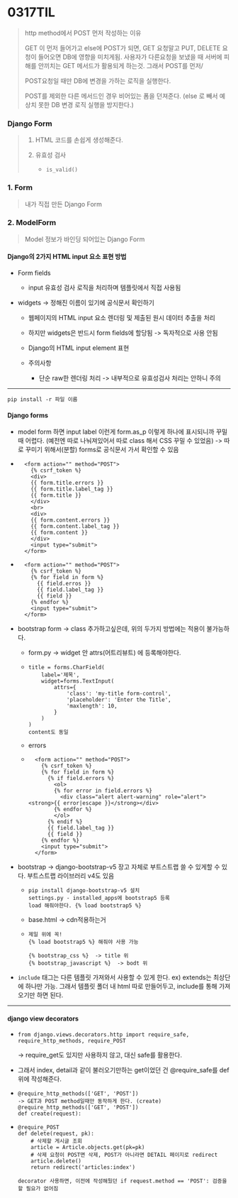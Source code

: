 # 0317TIL

> http method에서 POST 먼저 작성하는 이유
>
> GET 이 먼저 들어가고 else에 POST가 되면, GET 요청말고 PUT, DELETE 요청이 들어오면 DB에 영향을 미치게됨. 사용자가 다른요청을 보냈을 때 서버에 피해를 안끼치는 GET 메서드가 활용되게 하는것. 그래서 POST를 먼저/
>
> POST요청일 때만 DB에 변경을 가하는 로직을 실행한다.
>
> POST를 제외한 다른 메서드인 경우 비어있는 폼을 던져준다. (else 로 빼서 예상치 못한 DB 변경 로직 실행을 방지한다.)

### Django Form

> 1. HTML 코드를 손쉽게 생성해준다.
>
> 2. 유효성 검사
>    * `is_valid()`

### 1. Form

> 내가 직접 만든 Django Form

### 2. ModelForm

> Model 정보가 바인딩 되어있는 Django Form

#### Django의 2가지 HTML input 요소 표현 방법

* Form fields 
  * input 유효성 검사 로직을 처리하며 템플릿에서 직접 사용됨

* widgets -> 정해진 이름이 있기에 공식문서 확인하기

  * 웹페이지의 HTML input 요소 렌더링 및 제출된 원시 데이터 추출을 처리

  * 하지만 widgets은 반드시 form fields에 할당됨 -> 독자적으로 사용 안됨
  * Django의 HTML input element 표현
  * 주의사항
    * 단순 raw한 렌더링 처리 -> 내부적으로 유효성검사 처리는 안하니 주의



---

```
pip install -r 파일 이름
```

#### Django forms

* model form 하면 input label 이런게 form.as_p 이렇게 하나에 표시되니까 꾸밀때 어렵다.  (예전엔 따로 나눠져있어서 따로 class 해서 CSS 꾸밀 수 있었음) -> 따로 꾸미기 위해서(분할) forms로 공식문서 가서 확인할 수 있음

* ```
    <form action="" method="POST">
      {% csrf_token %}
      <div>
      {{ form.title.errors }}
      {{ form.title.label_tag }}
      {{ form.title }}
      </div>
      <br>
      <div>
      {{ form.content.errors }}
      {{ form.content.label_tag }}
      {{ form.content }}
      </div>
      <input type="submit">
    </form>
  ```

* ```
    <form action="" method="POST">
      {% csrf_token %}
      {% for field in form %}
        {{ field.erros }}
        {{ field.label_tag }}
        {{ field }}
      {% endfor %}
      <input type="submit">
    </form>
  ```

* bootstrap form -> class 추가하고싶은데, 위의 두가지 방법에는 적용이 불가능하다.

  * form.py -> widget 안 attrs(어트리뷰트) 에 등록해야한다.

  * ```
    title = forms.CharField(
        label='제목',
        widget=forms.TextInput(
            attrs={
                'class': 'my-title form-control',
                'placeholder': 'Enter the Title',
                'maxlength': 10,
            }
        )
    )
    content도 동일
    ```

  * errors

  * ```
      <form action="" method="POST">
        {% csrf_token %}
        {% for field in form %}
          {% if field.errors %}
            <ol>
            {% for error in field.errors %}
              <div class="alert alert-warning" role="alert"><strong>{{ error|escape }}</strong></div>
            {% endfor %}
            </ol>
          {% endif %}
          {{ field.label_tag }}
          {{ field }}
        {% endfor %}
        <input type="submit">
      </form>
    ```

* bootstrap -> django-bootstrap-v5 장고 자체로 부트스트랩 쓸 수 있게할 수 있다. 부트스트랩 라이브러리 v4도 있음

  * ```
    pip install django-bootstrap-v5 설치
    settings.py - installed_apps에 bootstrap5 등록
    load 해줘야한다. {% load bootstrap5 %}
    ```

  * base.html -> cdn적용하는거

  * ```
    제일 위에 꼭! 
    {% load bootstrap5 %} 해줘야 사용 가능
    
    {% bootstrap_css %}  -> title 위
    {% bootstrap_javascript %}  -> bodt 위
    ```

* `include` 태그는 다른 템플릿 가져와서 사용할 수 있게 한다. ex) extends는 최상단에 하나만 가능. 그래서 템플릿 폴더 내 html 따로 만들어두고, include를 통해 가져오기만 하면 된다.

---

#### django view decorators

* ```
  from django.views.decorators.http import require_safe, require_http_methods, require_POST
  ```

  -> require_get도 있지만 사용하지 않고, 대신 safe를 활용한다.

* 그래서 index, detail과 같이 불러오기만하는 get이었던 건 @require_safe를 def위에 작성해준다.

* ```
  @require_http_methods(['GET', 'POST'])
  -> GET과 POST method일때만 동작하게 한다. (create)
  @require_http_methods(['GET', 'POST'])
  def create(request):
  ```

* ```
  @require_POST
  def delete(request, pk):
      # 삭제할 게시글 조회
      article = Article.objects.get(pk=pk)
      # 삭제 요청이 POST면 삭제, POST가 아니라면 DETAIL 페이지로 redirect
      article.delete()
      return redirect('articles:index')
      
  decorator 사용하면, 이전에 작성해뒀던 if request.method == 'POST': 검증을 할 필요가 없어짐
  ```

